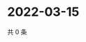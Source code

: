 # 2022-03-15

共 0 条

<!-- BEGIN WEIBO -->
<!-- 最后更新时间 Tue Mar 15 2022 02:24:42 GMT+0800 (China Standard Time) -->

<!-- END WEIBO -->

